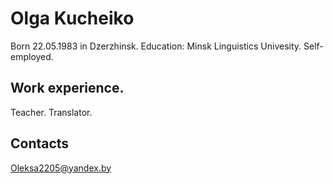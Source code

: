 # Olga Kucheiko
Born 22.05.1983 in Dzerzhinsk. Education: Minsk Linguistics Univesity. Self-employed.
## Work experience.
Teacher. Translator.

## Contacts 
Oleksa2205@yandex.by
